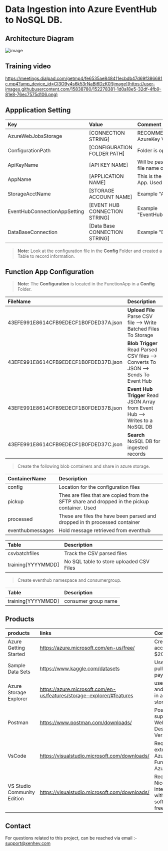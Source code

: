 # Data Ingestion into Azure EventHub to NoSQL DB.

## Architecture Diagram

![image](https://user-images.githubusercontent.com/15838780/152089372-b0b851eb-8da5-4e02-81f1-f8f784028940.png)

## Training video
https://meetings.dialpad.com/getmp4/fe6535ae848411ecbdb47d69f386681c.mp4?amp_device_id=CI3O9y4s6k53rNaBj6DzK0![image](https://user-images.githubusercontent.com/15838780/152278381-1d0a18e5-32df-4fb9-81e8-76ec7575d106.png)

## Appplication Setting 

|Key|Value | Comment|
|:----|:----|:----|
|AzureWebJobsStorage|[CONNECTION STRING]|RECOMMENDATION :  store in AzureKey Vault.|
|ConfigurationPath| [CONFIGURATION FOLDER PATH] |Folder is optional
|ApiKeyName|[API KEY NAME]|Will be passed in the header  :  the file name of the config.
|AppName| [APPLICATION NAME]| This is the name of the Function App. Used in log analytics|
|StorageAcctName|[STORAGE ACCOUNT NAME]|Example  "AzureWebJobsStorage"|
|EventHubConnectionAppSetting|[EVENT HUB CONNECTION STRING]|Example  "EventHubConnectionAppSetting"|
|DataBaseConnection|[Data Base CONNECTION STRING]|Example  "DataBaseConnection"|



> **Note:**  Look at the configuration file in the **Config** Folder and created a Table to record information.

## Function App  Configuration 

> **Note:** The **Configuration** is located in the  FunctionApp  in a **Config** Folder.

|FileName|Description|
|:----|:----|
|43EFE991E8614CFB9EDECF1B0FDED37A.json| **Upload File** Parse CSV file --> Write Batched Files To Storage|
|43EFE991E8614CFB9EDECF1B0FDED37D.json| **Blob Trigger** Read Parsed CSV files --> Converts To JSON --> Sends To Event Hub|
|43EFE991E8614CFB9EDECF1B0FDED37B.json| **Event Hub Trigger** Read JSON Array from Event Hub --> Writes to a NoSQL DB|
|43EFE991E8614CFB9EDECF1B0FDED37C.json| **Search** NoSQL DB for ingested records|

> Create the following blob containers and share in azure storage.

|ContainerName|Description|
|:----|:----|
|config|Location for the configuration files|
|pickup|Thes are files that are copied from the SFTP share and dropped in the pickup container. Used  |
|processed|These are files the have been parsed and dropped in th processed container|
|eventhubmessages|Hold message retrieved from eventhub |

|Table|Description|
|:----|:----|
|csvbatchfiles|Track the CSV parsed files|
|training[YYYYMMDD]|No SQL table to store uploaded CSV Files|


> Create eventhub namespace and consumergroup.


|Table|Description|
|:----|:----|
|training[YYYYMMDD]|consumer group name|



  
  
  ## Products

|products|links|Comments|
|:----|:----|:----|
|Azure Getting Started |https://azure.microsoft.com/en-us/free/| Create free account + $200 in Credit|
|Sample Data Sets|https://www.kaggle.com/datasets| Useful site for pulling sample payload|
|Azure Storage Explorer|https://azure.microsoft.com/en-us/features/storage-explorer/#features|useful view and query data in azure table storage|
|Postman|https://www.postman.com/downloads/|Postman supports the Web or Desktop Version|
|VsCode| https://visualstudio.microsoft.com/downloads/ |  Required extensions. Azure Functions, Azure Account
|VS Studio Community Edition |https://visualstudio.microsoft.com/downloads/| Recommended. Nice intergration with Azure. software is free.

  
  
  ## Contact
  
For questions related to this project, can be reached via email :- support@xenhey.com
